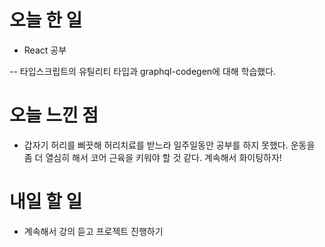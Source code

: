 # 오늘 한 일

-   React 공부

-- 타입스크립트의 유틸리티 타입과 graphql-codegen에 대해 학습했다.

# 오늘 느낀 점

-   갑자기 허리를 삐끗해 허리치료를 받느라 일주일동안 공부를 하지 못했다. 운동을 좀 더 열심히 해서 코어 근육을 키워야 할 것 같다. 계속해서 화이팅하자!

# 내일 할 일

-   계속해서 강의 듣고 프로젝트 진행하기
